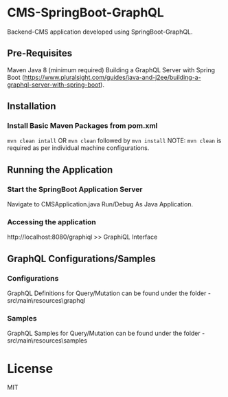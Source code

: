 # CMS-SpringBoot-GraphQL
Backend-CMS application developed using SpringBoot-GraphQL.

## Pre-Requisites
Maven
Java 8 (minimum required)
Building a GraphQL Server with Spring Boot (https://www.pluralsight.com/guides/java-and-j2ee/building-a-graphql-server-with-spring-boot). 

## Installation
### Install Basic Maven Packages from pom.xml
`mvn clean intall`
OR
`mvn clean` followed by `mvn install`
NOTE: `mvn clean` is required as per individual machine configurations.

## Running the Application
### Start the SpringBoot Application Server
Navigate to CMSApplication.java
Run/Debug As Java Application.

### Accessing the application
http://localhost:8080/graphiql >> GraphiQL Interface

## GraphQL Configurations/Samples
### Configurations
GraphQL Definitions for Query/Mutation can be found under the folder - src\main\resources\graphql

### Samples
GraphQL Samples for Query/Mutation can be found under the folder - src\main\resources\samples

# License
MIT
